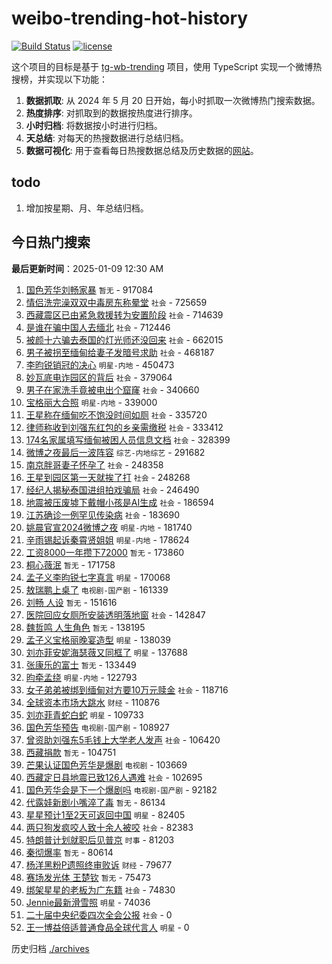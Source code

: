 # weibo-trending-hot-history

[![Build Status](https://github.com/lxw15337674/weibo-trending-hot-history/actions/workflows/nodejs.yml/badge.svg)](https://github.com/lxw15337674/weibo-trending-hot-history/actions)
[![license](https://img.shields.io/github/license/lxw15337674/weibo-trending-hot-history)](https://github.com/lxw15337674/weibo-trending-hot-history/blob/master/LICENSE)


这个项目的目标是基于 [tg-wb-trending](https://github.com/xiadd/tg-wb-trending) 项目，使用 TypeScript 实现一个微博热搜榜，并实现以下功能：

1. **数据抓取**: 从 2024 年 5 月 20 日开始，每小时抓取一次微博热门搜索数据。
2. **热度排序**: 对抓取到的数据按热度进行排序。
3. **小时归档**: 将数据按小时进行归档。
4. **天总结**: 对每天的热搜数据进行总结归档。
5. **数据可视化**: 用于查看每日热搜数据总结及历史数据的[网站](https://weibo-trending-hot-history.vercel.app/)。

## todo

1. 增加按星期、月、年总结归档。



## 今日热门搜索































































































































































































































































































































































































































































































































































































































































































































































































































































































































































































































































































































































































































































































































































































































































































































































































































































































































































































































































































































































































































































































































































































































































































































































































































































































































































































































































































































































































































































































































































































































































































































































































































































































































































































































































































































































































































































































































































































































































































































































































































































































































































































































































































































































































































































































































































































































































































































































































































































































































































































































































































































































































































































































































































































































































































<!-- BEGIN -->

**最后更新时间**：2025-01-09 12:30 AM
1. [国色芳华刘畅家暴](https://m.weibo.cn/search?containerid=100103type%3D1%26t%3D10%26q%3D%23%E5%9B%BD%E8%89%B2%E8%8A%B3%E5%8D%8E%E5%88%98%E7%95%85%E5%AE%B6%E6%9A%B4%23&stream_entry_id=31&isnewpage=1&extparam=seat%3D1%26filter_type%3Drealtimehot%26stream_entry_id%3D31%26cate%3D5001%26lcate%3D5001%26pos%3D0%26flag%3D1%26q%3D%2523%25E5%259B%25BD%25E8%2589%25B2%25E8%258A%25B3%25E5%258D%258E%25E5%2588%2598%25E7%2595%2585%25E5%25AE%25B6%25E6%259A%25B4%2523%26dgr%3D0%26band_rank%3D1%26realpos%3D1%26c_type%3D31%26display_time%3D1736353832%26pre_seqid%3D173635383230609864113) `暂无` - 917084
2. [情侣洗完澡双双中毒房东称晕堂](https://m.weibo.cn/search?containerid=100103type%3D1%26t%3D10%26q%3D%23%E6%83%85%E4%BE%A3%E6%B4%97%E5%AE%8C%E6%BE%A1%E5%8F%8C%E5%8F%8C%E4%B8%AD%E6%AF%92%E6%88%BF%E4%B8%9C%E7%A7%B0%E6%99%95%E5%A0%82%23&stream_entry_id=31&isnewpage=1&extparam=seat%3D1%26filter_type%3Drealtimehot%26stream_entry_id%3D31%26cate%3D5001%26lcate%3D5001%26pos%3D1%26flag%3D1%26q%3D%2523%25E6%2583%2585%25E4%25BE%25A3%25E6%25B4%2597%25E5%25AE%258C%25E6%25BE%25A1%25E5%258F%258C%25E5%258F%258C%25E4%25B8%25AD%25E6%25AF%2592%25E6%2588%25BF%25E4%25B8%259C%25E7%25A7%25B0%25E6%2599%2595%25E5%25A0%2582%2523%26dgr%3D0%26band_rank%3D2%26realpos%3D2%26c_type%3D31%26display_time%3D1736353832%26pre_seqid%3D173635383230609864113) `社会` - 725659
3. [西藏震区已由紧急救援转为安置阶段](https://m.weibo.cn/search?containerid=100103type%3D1%26t%3D10%26q%3D%23%E8%A5%BF%E8%97%8F%E9%9C%87%E5%8C%BA%E5%B7%B2%E7%94%B1%E7%B4%A7%E6%80%A5%E6%95%91%E6%8F%B4%E8%BD%AC%E4%B8%BA%E5%AE%89%E7%BD%AE%E9%98%B6%E6%AE%B5%23&stream_entry_id=31&isnewpage=1&extparam=seat%3D1%26filter_type%3Drealtimehot%26stream_entry_id%3D31%26cate%3D5001%26lcate%3D5001%26pos%3D2%26flag%3D0%26q%3D%2523%25E8%25A5%25BF%25E8%2597%258F%25E9%259C%2587%25E5%258C%25BA%25E5%25B7%25B2%25E7%2594%25B1%25E7%25B4%25A7%25E6%2580%25A5%25E6%2595%2591%25E6%258F%25B4%25E8%25BD%25AC%25E4%25B8%25BA%25E5%25AE%2589%25E7%25BD%25AE%25E9%2598%25B6%25E6%25AE%25B5%2523%26dgr%3D0%26band_rank%3D3%26realpos%3D3%26c_type%3D31%26display_time%3D1736353832%26pre_seqid%3D173635383230609864113) `社会` - 714639
4. [是谁在骗中国人去缅北](https://m.weibo.cn/search?containerid=100103type%3D1%26t%3D10%26q%3D%23%E6%98%AF%E8%B0%81%E5%9C%A8%E9%AA%97%E4%B8%AD%E5%9B%BD%E4%BA%BA%E5%8E%BB%E7%BC%85%E5%8C%97%23&stream_entry_id=31&isnewpage=1&extparam=seat%3D1%26filter_type%3Drealtimehot%26stream_entry_id%3D31%26cate%3D5001%26lcate%3D5001%26pos%3D3%26flag%3D0%26q%3D%2523%25E6%2598%25AF%25E8%25B0%2581%25E5%259C%25A8%25E9%25AA%2597%25E4%25B8%25AD%25E5%259B%25BD%25E4%25BA%25BA%25E5%258E%25BB%25E7%25BC%2585%25E5%258C%2597%2523%26dgr%3D0%26band_rank%3D4%26realpos%3D4%26c_type%3D31%26display_time%3D1736353832%26pre_seqid%3D173635383230609864113) `社会` - 712446
5. [被颜十六骗去泰国的灯光师还没回来](https://m.weibo.cn/search?containerid=100103type%3D1%26t%3D10%26q%3D%23%E8%A2%AB%E9%A2%9C%E5%8D%81%E5%85%AD%E9%AA%97%E5%8E%BB%E6%B3%B0%E5%9B%BD%E7%9A%84%E7%81%AF%E5%85%89%E5%B8%88%E8%BF%98%E6%B2%A1%E5%9B%9E%E6%9D%A5%23&stream_entry_id=31&isnewpage=1&extparam=seat%3D1%26filter_type%3Drealtimehot%26stream_entry_id%3D31%26cate%3D5001%26lcate%3D5001%26pos%3D4%26flag%3D1%26q%3D%2523%25E8%25A2%25AB%25E9%25A2%259C%25E5%258D%2581%25E5%2585%25AD%25E9%25AA%2597%25E5%258E%25BB%25E6%25B3%25B0%25E5%259B%25BD%25E7%259A%2584%25E7%2581%25AF%25E5%2585%2589%25E5%25B8%2588%25E8%25BF%2598%25E6%25B2%25A1%25E5%259B%259E%25E6%259D%25A5%2523%26dgr%3D0%26band_rank%3D5%26realpos%3D5%26c_type%3D31%26display_time%3D1736353832%26pre_seqid%3D173635383230609864113) `社会` - 662015
6. [男子被拐至缅甸给妻子发暗号求助](https://m.weibo.cn/search?containerid=100103type%3D1%26t%3D10%26q%3D%23%E7%94%B7%E5%AD%90%E8%A2%AB%E6%8B%90%E8%87%B3%E7%BC%85%E7%94%B8%E7%BB%99%E5%A6%BB%E5%AD%90%E5%8F%91%E6%9A%97%E5%8F%B7%E6%B1%82%E5%8A%A9%23&stream_entry_id=31&isnewpage=1&extparam=seat%3D1%26filter_type%3Drealtimehot%26stream_entry_id%3D31%26cate%3D5001%26lcate%3D5001%26pos%3D5%26flag%3D1%26q%3D%2523%25E7%2594%25B7%25E5%25AD%2590%25E8%25A2%25AB%25E6%258B%2590%25E8%2587%25B3%25E7%25BC%2585%25E7%2594%25B8%25E7%25BB%2599%25E5%25A6%25BB%25E5%25AD%2590%25E5%258F%2591%25E6%259A%2597%25E5%258F%25B7%25E6%25B1%2582%25E5%258A%25A9%2523%26dgr%3D0%26band_rank%3D6%26realpos%3D6%26c_type%3D31%26display_time%3D1736353832%26pre_seqid%3D173635383230609864113) `社会` - 468187
7. [李昀锐销冠的决心](https://m.weibo.cn/search?containerid=100103type%3D1%26t%3D10%26q%3D%23%E6%9D%8E%E6%98%80%E9%94%90%E9%94%80%E5%86%A0%E7%9A%84%E5%86%B3%E5%BF%83%23&stream_entry_id=31&isnewpage=1&extparam=seat%3D1%26filter_type%3Drealtimehot%26stream_entry_id%3D31%26cate%3D5001%26lcate%3D5001%26pos%3D7%26flag%3D1%26q%3D%2523%25E6%259D%258E%25E6%2598%2580%25E9%2594%2590%25E9%2594%2580%25E5%2586%25A0%25E7%259A%2584%25E5%2586%25B3%25E5%25BF%2583%2523%26dgr%3D0%26band_rank%3D7%26realpos%3D7%26c_type%3D31%26display_time%3D1736353832%26pre_seqid%3D173635383230609864113) `明星-内地` - 450473
8. [妙瓦底电诈园区的背后](https://m.weibo.cn/search?containerid=100103type%3D1%26t%3D10%26q%3D%23%E5%A6%99%E7%93%A6%E5%BA%95%E7%94%B5%E8%AF%88%E5%9B%AD%E5%8C%BA%E7%9A%84%E8%83%8C%E5%90%8E%23&stream_entry_id=31&isnewpage=1&extparam=seat%3D1%26filter_type%3Drealtimehot%26stream_entry_id%3D31%26cate%3D5001%26lcate%3D5001%26pos%3D8%26flag%3D0%26q%3D%2523%25E5%25A6%2599%25E7%2593%25A6%25E5%25BA%2595%25E7%2594%25B5%25E8%25AF%2588%25E5%259B%25AD%25E5%258C%25BA%25E7%259A%2584%25E8%2583%258C%25E5%2590%258E%2523%26dgr%3D0%26band_rank%3D8%26realpos%3D8%26c_type%3D31%26display_time%3D1736353832%26pre_seqid%3D173635383230609864113) `社会` - 379064
9. [男子在家洗手竟被电出个窟窿](https://m.weibo.cn/search?containerid=100103type%3D1%26t%3D10%26q%3D%23%E7%94%B7%E5%AD%90%E5%9C%A8%E5%AE%B6%E6%B4%97%E6%89%8B%E7%AB%9F%E8%A2%AB%E7%94%B5%E5%87%BA%E4%B8%AA%E7%AA%9F%E7%AA%BF%23&stream_entry_id=31&isnewpage=1&extparam=seat%3D1%26filter_type%3Drealtimehot%26stream_entry_id%3D31%26cate%3D5001%26lcate%3D5001%26pos%3D9%26flag%3D1%26q%3D%2523%25E7%2594%25B7%25E5%25AD%2590%25E5%259C%25A8%25E5%25AE%25B6%25E6%25B4%2597%25E6%2589%258B%25E7%25AB%259F%25E8%25A2%25AB%25E7%2594%25B5%25E5%2587%25BA%25E4%25B8%25AA%25E7%25AA%259F%25E7%25AA%25BF%2523%26dgr%3D0%26band_rank%3D9%26realpos%3D9%26c_type%3D31%26display_time%3D1736353832%26pre_seqid%3D173635383230609864113) `社会` - 340660
10. [宝格丽大合照](https://m.weibo.cn/search?containerid=100103type%3D1%26t%3D10%26q%3D%23%E5%AE%9D%E6%A0%BC%E4%B8%BD%E5%A4%A7%E5%90%88%E7%85%A7%23&stream_entry_id=31&isnewpage=1&extparam=seat%3D1%26filter_type%3Drealtimehot%26stream_entry_id%3D31%26cate%3D5001%26lcate%3D5001%26pos%3D10%26flag%3D0%26q%3D%2523%25E5%25AE%259D%25E6%25A0%25BC%25E4%25B8%25BD%25E5%25A4%25A7%25E5%2590%2588%25E7%2585%25A7%2523%26dgr%3D0%26band_rank%3D10%26realpos%3D10%26c_type%3D31%26display_time%3D1736353832%26pre_seqid%3D173635383230609864113) `明星-内地` - 339000
11. [王星称在缅甸吃不饱没时间如厕](https://m.weibo.cn/search?containerid=100103type%3D1%26t%3D10%26q%3D%23%E7%8E%8B%E6%98%9F%E7%A7%B0%E5%9C%A8%E7%BC%85%E7%94%B8%E5%90%83%E4%B8%8D%E9%A5%B1%E6%B2%A1%E6%97%B6%E9%97%B4%E5%A6%82%E5%8E%95%23&stream_entry_id=31&isnewpage=1&extparam=seat%3D1%26filter_type%3Drealtimehot%26stream_entry_id%3D31%26cate%3D5001%26lcate%3D5001%26pos%3D11%26flag%3D1%26q%3D%2523%25E7%258E%258B%25E6%2598%259F%25E7%25A7%25B0%25E5%259C%25A8%25E7%25BC%2585%25E7%2594%25B8%25E5%2590%2583%25E4%25B8%258D%25E9%25A5%25B1%25E6%25B2%25A1%25E6%2597%25B6%25E9%2597%25B4%25E5%25A6%2582%25E5%258E%2595%2523%26dgr%3D0%26band_rank%3D11%26realpos%3D11%26c_type%3D31%26display_time%3D1736353832%26pre_seqid%3D173635383230609864113) `社会` - 335720
12. [律师称收到刘强东红包的乡亲需缴税](https://m.weibo.cn/search?containerid=100103type%3D1%26t%3D10%26q%3D%23%E5%BE%8B%E5%B8%88%E7%A7%B0%E6%94%B6%E5%88%B0%E5%88%98%E5%BC%BA%E4%B8%9C%E7%BA%A2%E5%8C%85%E7%9A%84%E4%B9%A1%E4%BA%B2%E9%9C%80%E7%BC%B4%E7%A8%8E%23&stream_entry_id=31&isnewpage=1&extparam=seat%3D1%26filter_type%3Drealtimehot%26stream_entry_id%3D31%26cate%3D5001%26lcate%3D5001%26pos%3D12%26flag%3D1%26q%3D%2523%25E5%25BE%258B%25E5%25B8%2588%25E7%25A7%25B0%25E6%2594%25B6%25E5%2588%25B0%25E5%2588%2598%25E5%25BC%25BA%25E4%25B8%259C%25E7%25BA%25A2%25E5%258C%2585%25E7%259A%2584%25E4%25B9%25A1%25E4%25BA%25B2%25E9%259C%2580%25E7%25BC%25B4%25E7%25A8%258E%2523%26dgr%3D0%26band_rank%3D12%26realpos%3D12%26c_type%3D31%26display_time%3D1736353832%26pre_seqid%3D173635383230609864113) `社会` - 333412
13. [174名家属填写缅甸被困人员信息文档](https://m.weibo.cn/search?containerid=100103type%3D1%26t%3D10%26q%3D%23174%E5%90%8D%E5%AE%B6%E5%B1%9E%E5%A1%AB%E5%86%99%E7%BC%85%E7%94%B8%E8%A2%AB%E5%9B%B0%E4%BA%BA%E5%91%98%E4%BF%A1%E6%81%AF%E6%96%87%E6%A1%A3%23&stream_entry_id=31&isnewpage=1&extparam=seat%3D1%26filter_type%3Drealtimehot%26stream_entry_id%3D31%26cate%3D5001%26lcate%3D5001%26pos%3D13%26flag%3D1%26q%3D%2523174%25E5%2590%258D%25E5%25AE%25B6%25E5%25B1%259E%25E5%25A1%25AB%25E5%2586%2599%25E7%25BC%2585%25E7%2594%25B8%25E8%25A2%25AB%25E5%259B%25B0%25E4%25BA%25BA%25E5%2591%2598%25E4%25BF%25A1%25E6%2581%25AF%25E6%2596%2587%25E6%25A1%25A3%2523%26dgr%3D0%26band_rank%3D13%26realpos%3D13%26c_type%3D31%26display_time%3D1736353832%26pre_seqid%3D173635383230609864113) `社会` - 328399
14. [微博之夜最后一波阵容](https://m.weibo.cn/search?containerid=100103type%3D1%26t%3D10%26q%3D%23%E5%BE%AE%E5%8D%9A%E4%B9%8B%E5%A4%9C%E6%9C%80%E5%90%8E%E4%B8%80%E6%B3%A2%E9%98%B5%E5%AE%B9%23&stream_entry_id=31&isnewpage=1&extparam=seat%3D1%26filter_type%3Drealtimehot%26stream_entry_id%3D31%26cate%3D5001%26lcate%3D5001%26pos%3D14%26flag%3D0%26q%3D%2523%25E5%25BE%25AE%25E5%258D%259A%25E4%25B9%258B%25E5%25A4%259C%25E6%259C%2580%25E5%2590%258E%25E4%25B8%2580%25E6%25B3%25A2%25E9%2598%25B5%25E5%25AE%25B9%2523%26dgr%3D0%26band_rank%3D14%26realpos%3D14%26c_type%3D31%26display_time%3D1736353832%26pre_seqid%3D173635383230609864113) `综艺-内地综艺` - 291682
15. [南京胖哥妻子怀孕了](https://m.weibo.cn/search?containerid=100103type%3D1%26t%3D10%26q%3D%23%E5%8D%97%E4%BA%AC%E8%83%96%E5%93%A5%E5%A6%BB%E5%AD%90%E6%80%80%E5%AD%95%E4%BA%86%23&stream_entry_id=31&isnewpage=1&extparam=seat%3D1%26filter_type%3Drealtimehot%26stream_entry_id%3D31%26cate%3D5001%26lcate%3D5001%26pos%3D15%26flag%3D0%26q%3D%2523%25E5%258D%2597%25E4%25BA%25AC%25E8%2583%2596%25E5%2593%25A5%25E5%25A6%25BB%25E5%25AD%2590%25E6%2580%2580%25E5%25AD%2595%25E4%25BA%2586%2523%26dgr%3D0%26band_rank%3D15%26realpos%3D15%26c_type%3D31%26display_time%3D1736353832%26pre_seqid%3D173635383230609864113) `社会` - 248358
16. [王星到园区第一天就挨了打](https://m.weibo.cn/search?containerid=100103type%3D1%26t%3D10%26q%3D%23%E7%8E%8B%E6%98%9F%E5%88%B0%E5%9B%AD%E5%8C%BA%E7%AC%AC%E4%B8%80%E5%A4%A9%E5%B0%B1%E6%8C%A8%E4%BA%86%E6%89%93%23&stream_entry_id=31&isnewpage=1&extparam=seat%3D1%26filter_type%3Drealtimehot%26stream_entry_id%3D31%26cate%3D5001%26lcate%3D5001%26pos%3D16%26flag%3D2%26q%3D%2523%25E7%258E%258B%25E6%2598%259F%25E5%2588%25B0%25E5%259B%25AD%25E5%258C%25BA%25E7%25AC%25AC%25E4%25B8%2580%25E5%25A4%25A9%25E5%25B0%25B1%25E6%258C%25A8%25E4%25BA%2586%25E6%2589%2593%2523%26dgr%3D0%26band_rank%3D16%26realpos%3D16%26c_type%3D31%26display_time%3D1736353832%26pre_seqid%3D173635383230609864113) `社会` - 248268
17. [经纪人揭秘泰国进组拍戏骗局](https://m.weibo.cn/search?containerid=100103type%3D1%26t%3D10%26q%3D%23%E7%BB%8F%E7%BA%AA%E4%BA%BA%E6%8F%AD%E7%A7%98%E6%B3%B0%E5%9B%BD%E8%BF%9B%E7%BB%84%E6%8B%8D%E6%88%8F%E9%AA%97%E5%B1%80%23&stream_entry_id=31&isnewpage=1&extparam=seat%3D1%26filter_type%3Drealtimehot%26stream_entry_id%3D31%26cate%3D5001%26lcate%3D5001%26pos%3D17%26flag%3D1%26q%3D%2523%25E7%25BB%258F%25E7%25BA%25AA%25E4%25BA%25BA%25E6%258F%25AD%25E7%25A7%2598%25E6%25B3%25B0%25E5%259B%25BD%25E8%25BF%259B%25E7%25BB%2584%25E6%258B%258D%25E6%2588%258F%25E9%25AA%2597%25E5%25B1%2580%2523%26dgr%3D0%26band_rank%3D17%26realpos%3D17%26c_type%3D31%26display_time%3D1736353832%26pre_seqid%3D173635383230609864113) `社会` - 246490
18. [地震被压废墟下戴帽小孩是AI生成](https://m.weibo.cn/search?containerid=100103type%3D1%26t%3D10%26q%3D%23%E5%9C%B0%E9%9C%87%E8%A2%AB%E5%8E%8B%E5%BA%9F%E5%A2%9F%E4%B8%8B%E6%88%B4%E5%B8%BD%E5%B0%8F%E5%AD%A9%E6%98%AFAI%E7%94%9F%E6%88%90%23&stream_entry_id=31&isnewpage=1&extparam=seat%3D1%26filter_type%3Drealtimehot%26stream_entry_id%3D31%26cate%3D5001%26lcate%3D5001%26pos%3D18%26flag%3D0%26q%3D%2523%25E5%259C%25B0%25E9%259C%2587%25E8%25A2%25AB%25E5%258E%258B%25E5%25BA%259F%25E5%25A2%259F%25E4%25B8%258B%25E6%2588%25B4%25E5%25B8%25BD%25E5%25B0%258F%25E5%25AD%25A9%25E6%2598%25AFAI%25E7%2594%259F%25E6%2588%2590%2523%26dgr%3D0%26band_rank%3D18%26realpos%3D18%26c_type%3D31%26display_time%3D1736353832%26pre_seqid%3D173635383230609864113) `社会` - 186594
19. [江苏确诊一例罕见传染病](https://m.weibo.cn/search?containerid=100103type%3D1%26t%3D10%26q%3D%23%E6%B1%9F%E8%8B%8F%E7%A1%AE%E8%AF%8A%E4%B8%80%E4%BE%8B%E7%BD%95%E8%A7%81%E4%BC%A0%E6%9F%93%E7%97%85%23&stream_entry_id=31&isnewpage=1&extparam=seat%3D1%26filter_type%3Drealtimehot%26stream_entry_id%3D31%26cate%3D5001%26lcate%3D5001%26pos%3D19%26flag%3D0%26q%3D%2523%25E6%25B1%259F%25E8%258B%258F%25E7%25A1%25AE%25E8%25AF%258A%25E4%25B8%2580%25E4%25BE%258B%25E7%25BD%2595%25E8%25A7%2581%25E4%25BC%25A0%25E6%259F%2593%25E7%2597%2585%2523%26dgr%3D0%26band_rank%3D19%26realpos%3D19%26c_type%3D31%26display_time%3D1736353832%26pre_seqid%3D173635383230609864113) `社会` - 183690
20. [姚晨官宣2024微博之夜](https://m.weibo.cn/search?containerid=100103type%3D1%26t%3D10%26q%3D%23%E5%A7%9A%E6%99%A8%E5%AE%98%E5%AE%A32024%E5%BE%AE%E5%8D%9A%E4%B9%8B%E5%A4%9C%23&stream_entry_id=31&isnewpage=1&extparam=seat%3D1%26filter_type%3Drealtimehot%26stream_entry_id%3D31%26cate%3D5001%26lcate%3D5001%26pos%3D20%26flag%3D1%26q%3D%2523%25E5%25A7%259A%25E6%2599%25A8%25E5%25AE%2598%25E5%25AE%25A32024%25E5%25BE%25AE%25E5%258D%259A%25E4%25B9%258B%25E5%25A4%259C%2523%26dgr%3D0%26band_rank%3D20%26realpos%3D20%26c_type%3D31%26display_time%3D1736353832%26pre_seqid%3D173635383230609864113) `明星-内地` - 181740
21. [辛雨锡起诉秦霄贤姐姐](https://m.weibo.cn/search?containerid=100103type%3D1%26t%3D10%26q%3D%23%E8%BE%9B%E9%9B%A8%E9%94%A1%E8%B5%B7%E8%AF%89%E7%A7%A6%E9%9C%84%E8%B4%A4%E5%A7%90%E5%A7%90%23&stream_entry_id=31&isnewpage=1&extparam=seat%3D1%26filter_type%3Drealtimehot%26stream_entry_id%3D31%26cate%3D5001%26lcate%3D5001%26pos%3D21%26flag%3D0%26q%3D%2523%25E8%25BE%259B%25E9%259B%25A8%25E9%2594%25A1%25E8%25B5%25B7%25E8%25AF%2589%25E7%25A7%25A6%25E9%259C%2584%25E8%25B4%25A4%25E5%25A7%2590%25E5%25A7%2590%2523%26dgr%3D0%26band_rank%3D21%26realpos%3D21%26c_type%3D31%26display_time%3D1736353832%26pre_seqid%3D173635383230609864113) `明星-内地` - 178624
22. [工资8000一年攒下72000](https://m.weibo.cn/search?containerid=100103type%3D1%26t%3D10%26q%3D%E5%B7%A5%E8%B5%848000%E4%B8%80%E5%B9%B4%E6%94%92%E4%B8%8B72000&stream_entry_id=31&isnewpage=1&extparam=seat%3D1%26filter_type%3Drealtimehot%26stream_entry_id%3D31%26cate%3D5001%26lcate%3D5001%26pos%3D22%26flag%3D0%26q%3D%25E5%25B7%25A5%25E8%25B5%25848000%25E4%25B8%2580%25E5%25B9%25B4%25E6%2594%2592%25E4%25B8%258B72000%26dgr%3D0%26band_rank%3D22%26realpos%3D22%26c_type%3D31%26display_time%3D1736353832%26pre_seqid%3D173635383230609864113) `暂无` - 173860
23. [桐心薇泯](https://m.weibo.cn/search?containerid=100103type%3D1%26t%3D10%26q%3D%E6%A1%90%E5%BF%83%E8%96%87%E6%B3%AF&stream_entry_id=31&isnewpage=1&extparam=seat%3D1%26filter_type%3Drealtimehot%26stream_entry_id%3D31%26cate%3D5001%26lcate%3D5001%26pos%3D23%26flag%3D1%26q%3D%25E6%25A1%2590%25E5%25BF%2583%25E8%2596%2587%25E6%25B3%25AF%26dgr%3D0%26band_rank%3D23%26realpos%3D23%26c_type%3D31%26display_time%3D1736353832%26pre_seqid%3D173635383230609864113) `暂无` - 171758
24. [孟子义李昀锐七字真言](https://m.weibo.cn/search?containerid=100103type%3D1%26t%3D10%26q%3D%23%E5%AD%9F%E5%AD%90%E4%B9%89%E6%9D%8E%E6%98%80%E9%94%90%E4%B8%83%E5%AD%97%E7%9C%9F%E8%A8%80%23&stream_entry_id=31&isnewpage=1&extparam=seat%3D1%26filter_type%3Drealtimehot%26stream_entry_id%3D31%26cate%3D5001%26lcate%3D5001%26pos%3D24%26flag%3D1%26q%3D%2523%25E5%25AD%259F%25E5%25AD%2590%25E4%25B9%2589%25E6%259D%258E%25E6%2598%2580%25E9%2594%2590%25E4%25B8%2583%25E5%25AD%2597%25E7%259C%259F%25E8%25A8%2580%2523%26dgr%3D0%26band_rank%3D24%26realpos%3D24%26c_type%3D31%26display_time%3D1736353832%26pre_seqid%3D173635383230609864113) `明星` - 170068
25. [敖瑞鹏上桌了](https://m.weibo.cn/search?containerid=100103type%3D1%26t%3D10%26q%3D%23%E6%95%96%E7%91%9E%E9%B9%8F%E4%B8%8A%E6%A1%8C%E4%BA%86%23&stream_entry_id=31&isnewpage=1&extparam=seat%3D1%26filter_type%3Drealtimehot%26stream_entry_id%3D31%26cate%3D5001%26lcate%3D5001%26pos%3D25%26flag%3D0%26q%3D%2523%25E6%2595%2596%25E7%2591%259E%25E9%25B9%258F%25E4%25B8%258A%25E6%25A1%258C%25E4%25BA%2586%2523%26dgr%3D0%26band_rank%3D25%26realpos%3D25%26c_type%3D31%26display_time%3D1736353832%26pre_seqid%3D173635383230609864113) `电视剧-国产剧` - 161339
26. [刘畅 人设](https://m.weibo.cn/search?containerid=100103type%3D1%26t%3D10%26q%3D%E5%88%98%E7%95%85+%E4%BA%BA%E8%AE%BE&stream_entry_id=31&isnewpage=1&extparam=seat%3D1%26filter_type%3Drealtimehot%26stream_entry_id%3D31%26cate%3D5001%26lcate%3D5001%26pos%3D26%26flag%3D0%26q%3D%25E5%2588%2598%25E7%2595%2585%2520%25E4%25BA%25BA%25E8%25AE%25BE%26dgr%3D0%26band_rank%3D26%26realpos%3D26%26c_type%3D31%26display_time%3D1736353832%26pre_seqid%3D173635383230609864113) `暂无` - 151616
27. [医院回应女厕所安装透明落地窗](https://m.weibo.cn/search?containerid=100103type%3D1%26t%3D10%26q%3D%23%E5%8C%BB%E9%99%A2%E5%9B%9E%E5%BA%94%E5%A5%B3%E5%8E%95%E6%89%80%E5%AE%89%E8%A3%85%E9%80%8F%E6%98%8E%E8%90%BD%E5%9C%B0%E7%AA%97%23&stream_entry_id=31&isnewpage=1&extparam=seat%3D1%26filter_type%3Drealtimehot%26stream_entry_id%3D31%26cate%3D5001%26lcate%3D5001%26pos%3D27%26flag%3D0%26q%3D%2523%25E5%258C%25BB%25E9%2599%25A2%25E5%259B%259E%25E5%25BA%2594%25E5%25A5%25B3%25E5%258E%2595%25E6%2589%2580%25E5%25AE%2589%25E8%25A3%2585%25E9%2580%258F%25E6%2598%258E%25E8%2590%25BD%25E5%259C%25B0%25E7%25AA%2597%2523%26dgr%3D0%26band_rank%3D27%26realpos%3D27%26c_type%3D31%26display_time%3D1736353832%26pre_seqid%3D173635383230609864113) `社会` - 142847
28. [魏哲鸣 人生角色](https://m.weibo.cn/search?containerid=100103type%3D1%26t%3D10%26q%3D%E9%AD%8F%E5%93%B2%E9%B8%A3+%E4%BA%BA%E7%94%9F%E8%A7%92%E8%89%B2&stream_entry_id=31&isnewpage=1&extparam=seat%3D1%26filter_type%3Drealtimehot%26stream_entry_id%3D31%26cate%3D5001%26lcate%3D5001%26pos%3D28%26flag%3D1%26q%3D%25E9%25AD%258F%25E5%2593%25B2%25E9%25B8%25A3%2520%25E4%25BA%25BA%25E7%2594%259F%25E8%25A7%2592%25E8%2589%25B2%26dgr%3D0%26band_rank%3D28%26realpos%3D28%26c_type%3D31%26display_time%3D1736353832%26pre_seqid%3D173635383230609864113) `暂无` - 138195
29. [孟子义宝格丽晚宴造型](https://m.weibo.cn/search?containerid=100103type%3D1%26t%3D10%26q%3D%23%E5%AD%9F%E5%AD%90%E4%B9%89%E5%AE%9D%E6%A0%BC%E4%B8%BD%E6%99%9A%E5%AE%B4%E9%80%A0%E5%9E%8B%23&stream_entry_id=31&isnewpage=1&extparam=seat%3D1%26filter_type%3Drealtimehot%26stream_entry_id%3D31%26cate%3D5001%26lcate%3D5001%26pos%3D29%26flag%3D0%26q%3D%2523%25E5%25AD%259F%25E5%25AD%2590%25E4%25B9%2589%25E5%25AE%259D%25E6%25A0%25BC%25E4%25B8%25BD%25E6%2599%259A%25E5%25AE%25B4%25E9%2580%25A0%25E5%259E%258B%2523%26dgr%3D0%26band_rank%3D29%26realpos%3D29%26c_type%3D31%26display_time%3D1736353832%26pre_seqid%3D173635383230609864113) `明星` - 138039
30. [刘亦菲安妮海瑟薇又同框了](https://m.weibo.cn/search?containerid=100103type%3D1%26t%3D10%26q%3D%23%E5%88%98%E4%BA%A6%E8%8F%B2%E5%AE%89%E5%A6%AE%E6%B5%B7%E7%91%9F%E8%96%87%E5%8F%88%E5%90%8C%E6%A1%86%E4%BA%86%23&stream_entry_id=31&isnewpage=1&extparam=seat%3D1%26filter_type%3Drealtimehot%26stream_entry_id%3D31%26cate%3D5001%26lcate%3D5001%26pos%3D30%26flag%3D0%26q%3D%2523%25E5%2588%2598%25E4%25BA%25A6%25E8%258F%25B2%25E5%25AE%2589%25E5%25A6%25AE%25E6%25B5%25B7%25E7%2591%259F%25E8%2596%2587%25E5%258F%2588%25E5%2590%258C%25E6%25A1%2586%25E4%25BA%2586%2523%26dgr%3D0%26band_rank%3D30%26realpos%3D30%26c_type%3D31%26display_time%3D1736353832%26pre_seqid%3D173635383230609864113) `明星` - 137688
31. [张康乐的富士](https://m.weibo.cn/search?containerid=100103type%3D1%26t%3D10%26q%3D%E5%BC%A0%E5%BA%B7%E4%B9%90%E7%9A%84%E5%AF%8C%E5%A3%AB&stream_entry_id=31&isnewpage=1&extparam=seat%3D1%26filter_type%3Drealtimehot%26stream_entry_id%3D31%26cate%3D5001%26lcate%3D5001%26pos%3D31%26flag%3D1%26q%3D%25E5%25BC%25A0%25E5%25BA%25B7%25E4%25B9%2590%25E7%259A%2584%25E5%25AF%258C%25E5%25A3%25AB%26dgr%3D0%26band_rank%3D31%26realpos%3D31%26c_type%3D31%26display_time%3D1736353832%26pre_seqid%3D173635383230609864113) `暂无` - 133449
32. [昀牵孟绕](https://m.weibo.cn/search?containerid=100103type%3D1%26t%3D10%26q%3D%E6%98%80%E7%89%B5%E5%AD%9F%E7%BB%95&stream_entry_id=31&isnewpage=1&extparam=seat%3D1%26filter_type%3Drealtimehot%26stream_entry_id%3D31%26cate%3D5001%26lcate%3D5001%26pos%3D32%26flag%3D0%26q%3D%25E6%2598%2580%25E7%2589%25B5%25E5%25AD%259F%25E7%25BB%2595%26dgr%3D0%26band_rank%3D32%26realpos%3D32%26c_type%3D31%26display_time%3D1736353832%26pre_seqid%3D173635383230609864113) `明星-内地` - 122793
33. [女子弟弟被绑到缅甸对方要10万元赎金](https://m.weibo.cn/search?containerid=100103type%3D1%26t%3D10%26q%3D%23%E5%A5%B3%E5%AD%90%E5%BC%9F%E5%BC%9F%E8%A2%AB%E7%BB%91%E5%88%B0%E7%BC%85%E7%94%B8%E5%AF%B9%E6%96%B9%E8%A6%8110%E4%B8%87%E5%85%83%E8%B5%8E%E9%87%91%23&stream_entry_id=31&isnewpage=1&extparam=seat%3D1%26filter_type%3Drealtimehot%26stream_entry_id%3D31%26cate%3D5001%26lcate%3D5001%26pos%3D33%26flag%3D1%26q%3D%2523%25E5%25A5%25B3%25E5%25AD%2590%25E5%25BC%259F%25E5%25BC%259F%25E8%25A2%25AB%25E7%25BB%2591%25E5%2588%25B0%25E7%25BC%2585%25E7%2594%25B8%25E5%25AF%25B9%25E6%2596%25B9%25E8%25A6%258110%25E4%25B8%2587%25E5%2585%2583%25E8%25B5%258E%25E9%2587%2591%2523%26dgr%3D0%26band_rank%3D33%26realpos%3D33%26c_type%3D31%26display_time%3D1736353832%26pre_seqid%3D173635383230609864113) `社会` - 118716
34. [全球资本市场大跳水](https://m.weibo.cn/search?containerid=100103type%3D1%26t%3D10%26q%3D%23%E5%85%A8%E7%90%83%E8%B5%84%E6%9C%AC%E5%B8%82%E5%9C%BA%E5%A4%A7%E8%B7%B3%E6%B0%B4%23&stream_entry_id=31&isnewpage=1&extparam=seat%3D1%26filter_type%3Drealtimehot%26stream_entry_id%3D31%26cate%3D5001%26lcate%3D5001%26pos%3D34%26flag%3D1%26q%3D%2523%25E5%2585%25A8%25E7%2590%2583%25E8%25B5%2584%25E6%259C%25AC%25E5%25B8%2582%25E5%259C%25BA%25E5%25A4%25A7%25E8%25B7%25B3%25E6%25B0%25B4%2523%26dgr%3D0%26band_rank%3D34%26realpos%3D34%26c_type%3D31%26display_time%3D1736353832%26pre_seqid%3D173635383230609864113) `财经` - 110876
35. [刘亦菲青蛇白蛇](https://m.weibo.cn/search?containerid=100103type%3D1%26t%3D10%26q%3D%23%E5%88%98%E4%BA%A6%E8%8F%B2%E9%9D%92%E8%9B%87%E7%99%BD%E8%9B%87%23&stream_entry_id=31&isnewpage=1&extparam=seat%3D1%26filter_type%3Drealtimehot%26stream_entry_id%3D31%26cate%3D5001%26lcate%3D5001%26pos%3D35%26flag%3D0%26q%3D%2523%25E5%2588%2598%25E4%25BA%25A6%25E8%258F%25B2%25E9%259D%2592%25E8%259B%2587%25E7%2599%25BD%25E8%259B%2587%2523%26dgr%3D0%26band_rank%3D35%26realpos%3D35%26c_type%3D31%26display_time%3D1736353832%26pre_seqid%3D173635383230609864113) `明星` - 109733
36. [国色芳华预告](https://m.weibo.cn/search?containerid=100103type%3D1%26t%3D10%26q%3D%E5%9B%BD%E8%89%B2%E8%8A%B3%E5%8D%8E%E9%A2%84%E5%91%8A&stream_entry_id=31&isnewpage=1&extparam=seat%3D1%26filter_type%3Drealtimehot%26stream_entry_id%3D31%26cate%3D5001%26lcate%3D5001%26pos%3D36%26flag%3D1%26q%3D%25E5%259B%25BD%25E8%2589%25B2%25E8%258A%25B3%25E5%258D%258E%25E9%25A2%2584%25E5%2591%258A%26dgr%3D0%26band_rank%3D36%26realpos%3D36%26c_type%3D31%26display_time%3D1736353832%26pre_seqid%3D173635383230609864113) `电视剧-国产剧` - 108927
37. [曾资助刘强东5毛钱上大学老人发声](https://m.weibo.cn/search?containerid=100103type%3D1%26t%3D10%26q%3D%23%E6%9B%BE%E8%B5%84%E5%8A%A9%E5%88%98%E5%BC%BA%E4%B8%9C5%E6%AF%9B%E9%92%B1%E4%B8%8A%E5%A4%A7%E5%AD%A6%E8%80%81%E4%BA%BA%E5%8F%91%E5%A3%B0%23&stream_entry_id=31&isnewpage=1&extparam=seat%3D1%26filter_type%3Drealtimehot%26stream_entry_id%3D31%26cate%3D5001%26lcate%3D5001%26pos%3D37%26flag%3D0%26q%3D%2523%25E6%259B%25BE%25E8%25B5%2584%25E5%258A%25A9%25E5%2588%2598%25E5%25BC%25BA%25E4%25B8%259C5%25E6%25AF%259B%25E9%2592%25B1%25E4%25B8%258A%25E5%25A4%25A7%25E5%25AD%25A6%25E8%2580%2581%25E4%25BA%25BA%25E5%258F%2591%25E5%25A3%25B0%2523%26dgr%3D0%26band_rank%3D37%26realpos%3D37%26c_type%3D31%26display_time%3D1736353832%26pre_seqid%3D173635383230609864113) `社会` - 106420
38. [西藏捐款](https://m.weibo.cn/search?containerid=100103type%3D1%26t%3D10%26q%3D%E8%A5%BF%E8%97%8F%E6%8D%90%E6%AC%BE&stream_entry_id=31&isnewpage=1&extparam=seat%3D1%26filter_type%3Drealtimehot%26stream_entry_id%3D31%26cate%3D5001%26lcate%3D5001%26pos%3D38%26flag%3D0%26q%3D%25E8%25A5%25BF%25E8%2597%258F%25E6%258D%2590%25E6%25AC%25BE%26dgr%3D0%26band_rank%3D38%26realpos%3D38%26c_type%3D31%26display_time%3D1736353832%26pre_seqid%3D173635383230609864113) `暂无` - 104751
39. [芒果认证国色芳华是爆剧](https://m.weibo.cn/search?containerid=100103type%3D1%26t%3D10%26q%3D%23%E8%8A%92%E6%9E%9C%E8%AE%A4%E8%AF%81%E5%9B%BD%E8%89%B2%E8%8A%B3%E5%8D%8E%E6%98%AF%E7%88%86%E5%89%A7%23&stream_entry_id=31&isnewpage=1&extparam=seat%3D1%26filter_type%3Drealtimehot%26stream_entry_id%3D31%26cate%3D5001%26lcate%3D5001%26pos%3D39%26flag%3D0%26q%3D%2523%25E8%258A%2592%25E6%259E%259C%25E8%25AE%25A4%25E8%25AF%2581%25E5%259B%25BD%25E8%2589%25B2%25E8%258A%25B3%25E5%258D%258E%25E6%2598%25AF%25E7%2588%2586%25E5%2589%25A7%2523%26dgr%3D0%26band_rank%3D39%26realpos%3D39%26c_type%3D31%26display_time%3D1736353832%26pre_seqid%3D173635383230609864113) `电视剧` - 103669
40. [西藏定日县地震已致126人遇难](https://m.weibo.cn/search?containerid=100103type%3D1%26t%3D10%26q%3D%23%E8%A5%BF%E8%97%8F%E5%AE%9A%E6%97%A5%E5%8E%BF%E5%9C%B0%E9%9C%87%E5%B7%B2%E8%87%B4126%E4%BA%BA%E9%81%87%E9%9A%BE%23&stream_entry_id=31&isnewpage=1&extparam=seat%3D1%26filter_type%3Drealtimehot%26stream_entry_id%3D31%26cate%3D5001%26lcate%3D5001%26pos%3D40%26flag%3D0%26q%3D%2523%25E8%25A5%25BF%25E8%2597%258F%25E5%25AE%259A%25E6%2597%25A5%25E5%258E%25BF%25E5%259C%25B0%25E9%259C%2587%25E5%25B7%25B2%25E8%2587%25B4126%25E4%25BA%25BA%25E9%2581%2587%25E9%259A%25BE%2523%26dgr%3D0%26band_rank%3D40%26realpos%3D40%26c_type%3D31%26display_time%3D1736353832%26pre_seqid%3D173635383230609864113) `社会` - 102695
41. [国色芳华会是下一个爆剧吗](https://m.weibo.cn/search?containerid=100103type%3D1%26t%3D10%26q%3D%23%E5%9B%BD%E8%89%B2%E8%8A%B3%E5%8D%8E%E4%BC%9A%E6%98%AF%E4%B8%8B%E4%B8%80%E4%B8%AA%E7%88%86%E5%89%A7%E5%90%97%23&stream_entry_id=31&isnewpage=1&extparam=seat%3D1%26filter_type%3Drealtimehot%26stream_entry_id%3D31%26cate%3D5001%26lcate%3D5001%26pos%3D41%26flag%3D0%26q%3D%2523%25E5%259B%25BD%25E8%2589%25B2%25E8%258A%25B3%25E5%258D%258E%25E4%25BC%259A%25E6%2598%25AF%25E4%25B8%258B%25E4%25B8%2580%25E4%25B8%25AA%25E7%2588%2586%25E5%2589%25A7%25E5%2590%2597%2523%26dgr%3D0%26band_rank%3D41%26realpos%3D41%26c_type%3D31%26display_time%3D1736353832%26pre_seqid%3D173635383230609864113) `电视剧-国产剧` - 92182
42. [代露娃新剧小嘴淬了毒](https://m.weibo.cn/search?containerid=100103type%3D1%26t%3D10%26q%3D%E4%BB%A3%E9%9C%B2%E5%A8%83%E6%96%B0%E5%89%A7%E5%B0%8F%E5%98%B4%E6%B7%AC%E4%BA%86%E6%AF%92&stream_entry_id=31&isnewpage=1&extparam=seat%3D1%26filter_type%3Drealtimehot%26stream_entry_id%3D31%26cate%3D5001%26lcate%3D5001%26pos%3D42%26flag%3D1%26q%3D%25E4%25BB%25A3%25E9%259C%25B2%25E5%25A8%2583%25E6%2596%25B0%25E5%2589%25A7%25E5%25B0%258F%25E5%2598%25B4%25E6%25B7%25AC%25E4%25BA%2586%25E6%25AF%2592%26dgr%3D0%26band_rank%3D42%26realpos%3D42%26c_type%3D31%26display_time%3D1736353832%26pre_seqid%3D173635383230609864113) `暂无` - 86134
43. [星星预计1至2天可返回中国](https://m.weibo.cn/search?containerid=100103type%3D1%26t%3D10%26q%3D%23%E6%98%9F%E6%98%9F%E9%A2%84%E8%AE%A11%E8%87%B32%E5%A4%A9%E5%8F%AF%E8%BF%94%E5%9B%9E%E4%B8%AD%E5%9B%BD%23&stream_entry_id=31&isnewpage=1&extparam=seat%3D1%26filter_type%3Drealtimehot%26stream_entry_id%3D31%26cate%3D5001%26lcate%3D5001%26pos%3D43%26flag%3D0%26q%3D%2523%25E6%2598%259F%25E6%2598%259F%25E9%25A2%2584%25E8%25AE%25A11%25E8%2587%25B32%25E5%25A4%25A9%25E5%258F%25AF%25E8%25BF%2594%25E5%259B%259E%25E4%25B8%25AD%25E5%259B%25BD%2523%26dgr%3D0%26band_rank%3D43%26realpos%3D43%26c_type%3D31%26display_time%3D1736353832%26pre_seqid%3D173635383230609864113) `明星` - 82405
44. [两只狗发疯咬人致十余人被咬](https://m.weibo.cn/search?containerid=100103type%3D1%26t%3D10%26q%3D%23%E4%B8%A4%E5%8F%AA%E7%8B%97%E5%8F%91%E7%96%AF%E5%92%AC%E4%BA%BA%E8%87%B4%E5%8D%81%E4%BD%99%E4%BA%BA%E8%A2%AB%E5%92%AC%23&stream_entry_id=31&isnewpage=1&extparam=seat%3D1%26filter_type%3Drealtimehot%26stream_entry_id%3D31%26cate%3D5001%26lcate%3D5001%26pos%3D44%26flag%3D0%26q%3D%2523%25E4%25B8%25A4%25E5%258F%25AA%25E7%258B%2597%25E5%258F%2591%25E7%2596%25AF%25E5%2592%25AC%25E4%25BA%25BA%25E8%2587%25B4%25E5%258D%2581%25E4%25BD%2599%25E4%25BA%25BA%25E8%25A2%25AB%25E5%2592%25AC%2523%26dgr%3D0%26band_rank%3D44%26realpos%3D44%26c_type%3D31%26display_time%3D1736353832%26pre_seqid%3D173635383230609864113) `社会` - 82383
45. [特朗普计划就职后见普京](https://m.weibo.cn/search?containerid=100103type%3D1%26t%3D10%26q%3D%23%E7%89%B9%E6%9C%97%E6%99%AE%E8%AE%A1%E5%88%92%E5%B0%B1%E8%81%8C%E5%90%8E%E8%A7%81%E6%99%AE%E4%BA%AC%23&stream_entry_id=31&isnewpage=1&extparam=seat%3D1%26filter_type%3Drealtimehot%26stream_entry_id%3D31%26cate%3D5001%26lcate%3D5001%26pos%3D45%26flag%3D1%26q%3D%2523%25E7%2589%25B9%25E6%259C%2597%25E6%2599%25AE%25E8%25AE%25A1%25E5%2588%2592%25E5%25B0%25B1%25E8%2581%258C%25E5%2590%258E%25E8%25A7%2581%25E6%2599%25AE%25E4%25BA%25AC%2523%26dgr%3D0%26band_rank%3D45%26realpos%3D45%26c_type%3D31%26display_time%3D1736353832%26pre_seqid%3D173635383230609864113) `时事` - 81203
46. [秦彻爆率](https://m.weibo.cn/search?containerid=100103type%3D1%26t%3D10%26q%3D%E7%A7%A6%E5%BD%BB%E7%88%86%E7%8E%87&stream_entry_id=31&isnewpage=1&extparam=seat%3D1%26filter_type%3Drealtimehot%26stream_entry_id%3D31%26cate%3D5001%26lcate%3D5001%26pos%3D46%26flag%3D0%26q%3D%25E7%25A7%25A6%25E5%25BD%25BB%25E7%2588%2586%25E7%258E%2587%26dgr%3D0%26band_rank%3D46%26realpos%3D46%26c_type%3D31%26display_time%3D1736353832%26pre_seqid%3D173635383230609864113) `暂无` - 80614
47. [杨洋黑粉P遗照终审败诉](https://m.weibo.cn/search?containerid=100103type%3D1%26t%3D10%26q%3D%23%E6%9D%A8%E6%B4%8B%E9%BB%91%E7%B2%89P%E9%81%97%E7%85%A7%E7%BB%88%E5%AE%A1%E8%B4%A5%E8%AF%89%23&stream_entry_id=31&isnewpage=1&extparam=seat%3D1%26filter_type%3Drealtimehot%26stream_entry_id%3D31%26cate%3D5001%26lcate%3D5001%26pos%3D47%26flag%3D0%26q%3D%2523%25E6%259D%25A8%25E6%25B4%258B%25E9%25BB%2591%25E7%25B2%2589P%25E9%2581%2597%25E7%2585%25A7%25E7%25BB%2588%25E5%25AE%25A1%25E8%25B4%25A5%25E8%25AF%2589%2523%26dgr%3D0%26band_rank%3D47%26realpos%3D47%26c_type%3D31%26display_time%3D1736353832%26pre_seqid%3D173635383230609864113) `财经` - 79677
48. [赛场发光体 王楚钦](https://m.weibo.cn/search?containerid=100103type%3D1%26t%3D10%26q%3D%E8%B5%9B%E5%9C%BA%E5%8F%91%E5%85%89%E4%BD%93+%E7%8E%8B%E6%A5%9A%E9%92%A6&stream_entry_id=31&isnewpage=1&extparam=seat%3D1%26filter_type%3Drealtimehot%26stream_entry_id%3D31%26cate%3D5001%26lcate%3D5001%26pos%3D48%26flag%3D0%26q%3D%25E8%25B5%259B%25E5%259C%25BA%25E5%258F%2591%25E5%2585%2589%25E4%25BD%2593%2520%25E7%258E%258B%25E6%25A5%259A%25E9%2592%25A6%26dgr%3D0%26band_rank%3D48%26realpos%3D48%26c_type%3D31%26display_time%3D1736353832%26pre_seqid%3D173635383230609864113) `暂无` - 75473
49. [绑架星星的老板为广东籍](https://m.weibo.cn/search?containerid=100103type%3D1%26t%3D10%26q%3D%23%E7%BB%91%E6%9E%B6%E6%98%9F%E6%98%9F%E7%9A%84%E8%80%81%E6%9D%BF%E4%B8%BA%E5%B9%BF%E4%B8%9C%E7%B1%8D%23&stream_entry_id=31&isnewpage=1&extparam=seat%3D1%26filter_type%3Drealtimehot%26stream_entry_id%3D31%26cate%3D5001%26lcate%3D5001%26pos%3D49%26flag%3D0%26q%3D%2523%25E7%25BB%2591%25E6%259E%25B6%25E6%2598%259F%25E6%2598%259F%25E7%259A%2584%25E8%2580%2581%25E6%259D%25BF%25E4%25B8%25BA%25E5%25B9%25BF%25E4%25B8%259C%25E7%25B1%258D%2523%26dgr%3D0%26band_rank%3D49%26realpos%3D49%26c_type%3D31%26display_time%3D1736353832%26pre_seqid%3D173635383230609864113) `社会` - 74830
50. [Jennie最新滑雪照](https://m.weibo.cn/search?containerid=100103type%3D1%26t%3D10%26q%3D%23Jennie%E6%9C%80%E6%96%B0%E6%BB%91%E9%9B%AA%E7%85%A7%23&stream_entry_id=31&isnewpage=1&extparam=seat%3D1%26filter_type%3Drealtimehot%26stream_entry_id%3D31%26cate%3D5001%26lcate%3D5001%26pos%3D50%26flag%3D0%26q%3D%2523Jennie%25E6%259C%2580%25E6%2596%25B0%25E6%25BB%2591%25E9%259B%25AA%25E7%2585%25A7%2523%26dgr%3D0%26band_rank%3D50%26realpos%3D50%26c_type%3D31%26display_time%3D1736353832%26pre_seqid%3D173635383230609864113) `明星` - 74036
51. [二十届中央纪委四次全会公报](https://m.weibo.cn/search?containerid=100103type%3D1%26t%3D10%26q%3D%23%E4%BA%8C%E5%8D%81%E5%B1%8A%E4%B8%AD%E5%A4%AE%E7%BA%AA%E5%A7%94%E5%9B%9B%E6%AC%A1%E5%85%A8%E4%BC%9A%E5%85%AC%E6%8A%A5%23&stream_entry_id=51&isnewpage=1&extparam=seat%3D1%26filter_type%3Drealtimehot%26stream_entry_id%3D51%26q%3D%2523%25E4%25BA%258C%25E5%258D%2581%25E5%25B1%258A%25E4%25B8%25AD%25E5%25A4%25AE%25E7%25BA%25AA%25E5%25A7%2594%25E5%259B%259B%25E6%25AC%25A1%25E5%2585%25A8%25E4%25BC%259A%25E5%2585%25AC%25E6%258A%25A5%2523%26dgr%3D0%26cate%3D10103%26c_type%3D51%26pos%3D0%26display_time%3D1736353832%26pre_seqid%3D173635383230609864113) `社会` - 0
52. [王一博益倍适普通食品全球代言人](https://m.weibo.cn/search?containerid=100103type%3D1%26t%3D10%26q%3D%23%E7%8E%8B%E4%B8%80%E5%8D%9A%E7%9B%8A%E5%80%8D%E9%80%82%E6%99%AE%E9%80%9A%E9%A3%9F%E5%93%81%E5%85%A8%E7%90%83%E4%BB%A3%E8%A8%80%E4%BA%BA%23&stream_entry_id=31&isnewpage=1&extparam=seat%3D1%26filter_type%3Drealtimehot%26topic_ad%3D1%26cate%3D5001%26is_ad_pos%3D1%26pos%3D6%26c_type%3D31%26band_rank%3D7%26q%3D%2523%25E7%258E%258B%25E4%25B8%2580%25E5%258D%259A%25E7%259B%258A%25E5%2580%258D%25E9%2580%2582%25E6%2599%25AE%25E9%2580%259A%25E9%25A3%259F%25E5%2593%2581%25E5%2585%25A8%25E7%2590%2583%25E4%25BB%25A3%25E8%25A8%2580%25E4%25BA%25BA%2523%26dgr%3D0%26lcate%3D5001%26adid%3D271801%26stream_entry_id%3D31%26display_time%3D1736353832%26pre_seqid%3D173635383230609864113) `明星` - 0

<!-- END -->










































































































































































































































































































































































































































































































































































































































































































































































































































































































































































































































































































































































































































































































































































































































































































































































































































































































































































































































































































































































































































































































































































































































































































































































































































































































































































































































































































































































































































































































































































































































































































































































































































































































































































































































































































































































































































































































































































































































































































































































































































































































































































































































































































































































































































































































































































































































































































































































































































































































































































































































































































































































































































































































































































































































































































历史归档 [./archives](./archives)
